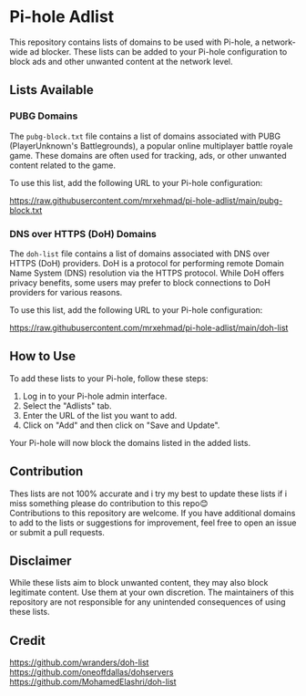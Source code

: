 # Pi-hole Adlist

This repository contains lists of domains to be used with Pi-hole, a network-wide ad blocker. These lists can be added to your Pi-hole configuration to block ads and other unwanted content at the network level.

## Lists Available

### PUBG Domains

The `pubg-block.txt` file contains a list of domains associated with PUBG (PlayerUnknown's Battlegrounds), a popular online multiplayer battle royale game. These domains are often used for tracking, ads, or other unwanted content related to the game.

To use this list, add the following URL to your Pi-hole configuration:

https://raw.githubusercontent.com/mrxehmad/pi-hole-adlist/main/pubg-block.txt



### DNS over HTTPS (DoH) Domains

The `doh-list` file contains a list of domains associated with DNS over HTTPS (DoH) providers. DoH is a protocol for performing remote Domain Name System (DNS) resolution via the HTTPS protocol. While DoH offers privacy benefits, some users may prefer to block connections to DoH providers for various reasons.

To use this list, add the following URL to your Pi-hole configuration:

https://raw.githubusercontent.com/mrxehmad/pi-hole-adlist/main/doh-list


## How to Use

To add these lists to your Pi-hole, follow these steps:

1. Log in to your Pi-hole admin interface.
3. Select the "Adlists" tab.
4. Enter the URL of the list you want to add.
5. Click on "Add" and then click on "Save and Update".

Your Pi-hole will now block the domains listed in the added lists.

## Contribution
Thes lists are not 100% accurate and i try my best to update these lists if i miss something please do contribution to this repo😊 <br>
Contributions to this repository are welcome. If you have additional domains to add to the lists or suggestions for improvement, feel free to open an issue or submit a pull requests.

## Disclaimer

While these lists aim to block unwanted content, they may also block legitimate content. Use them at your own discretion. The maintainers of this repository are not responsible for any unintended consequences of using these lists.

## Credit
https://github.com/wranders/doh-list<br>
https://github.com/oneoffdallas/dohservers<br>
https://github.com/MohamedElashri/doh-list
